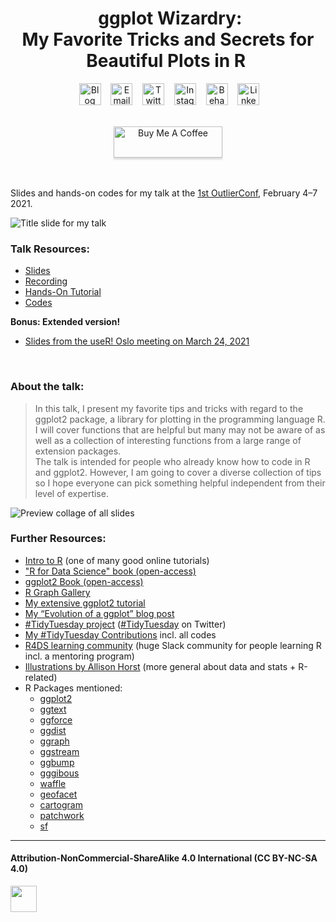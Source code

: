 <h1 align="center">
  &nbsp;ggplot Wizardry:<br>My Favorite Tricks and Secrets for Beautiful Plots in R&nbsp;
</h1>

<div align="center">

&nbsp;&nbsp;&nbsp;
<a href="https://www.cedricscherer.com"><img border="0" alt="Blog" src="https://assets.dryicons.com/uploads/icon/svg/4926/home.svg" width="35" height="35"></a>&nbsp;&nbsp;&nbsp;
<a href="mailto:hello@cedricscherer.com"><img border="0" alt="Email" src="https://assets.dryicons.com/uploads/icon/svg/8009/02dc3a5c-6504-4347-85fb-3f510cfecc45.svg" width="35" height="35"></a>&nbsp;&nbsp;&nbsp;
<a href="https://twitter.com/CedScherer"><img border="0" alt="Twitter" src="https://assets.dryicons.com/uploads/icon/svg/8385/c23f7ffc-ca8d-4246-8978-ce9f6d5bcc99.svg" width="35" height="35"></a>&nbsp;&nbsp;&nbsp; 
<a href="https://www.instagram.com/cedscherer/"><img border="0" alt="Instagram" src="https://assets.dryicons.com/uploads/icon/svg/8330/62263227-bb78-4b42-a9a9-e222e0cc7b97.svg" width="35" height="35"></a>&nbsp;&nbsp;&nbsp;
<a href="https://www.behance.net/cedscherer"><img border="0" alt="Behance" src="https://assets.dryicons.com/uploads/icon/svg/8264/04073ce3-5b98-4f32-88d3-82b2ef828066.svg" width="35" height="35"></a>&nbsp;&nbsp;&nbsp;
<a href="https://www.linkedin.com/in/cedricpscherer/"><img border="0" alt="LinkedIn" src="https://assets.dryicons.com/uploads/icon/svg/8337/a347cd89-1662-4421-be90-58e5e8004eae.svg" width="35" height="35"></a>&nbsp;&nbsp;&nbsp;

</div>

<div align="center">
  <br>
  <a href="https://www.buymeacoffee.com/z3tt" target="_blank"><img src="https://www.buymeacoffee.com/assets/img/guidelines/download-assets-sm-1.svg" alt="Buy Me A Coffee" style="height: 50px !important;width: 174px !important;box-shadow: 0px 3px 2px 0px rgba(190, 190, 190, 0.5) !important;-webkit-box-shadow: 0px 3px 2px 0px rgba(190, 190, 190, 0.5) !important;" ></a>
  <br><br>
</div>

<br>

Slides and hands-on codes for my talk at the [1st OutlierConf](https://www.outlierconf.com/), February 4–7 2021.

![Title slide for my talk](https://raw.githubusercontent.com/Z3tt/OutlierConf2021/main/img/2021_outlier.png)

### Talk Resources:

* [Slides](https://www.cedricscherer.com/slides/OutlierConf2021_ggplot-wizardry.pdf)
* [Recording](https://www.youtube.com/watch?v=7UjA_5gNvdw&list=PLAm5TIX-yz7IkKOUcStM_vl8AD0S9v0co&index=33)
* [Hands-On Tutorial](https://z3tt.github.io/OutlierConf2021/)
* [Codes](https://github.com/Z3tt/OutlierConf2021/blob/main/R/OutlierConf2021_ggplotWizardry_HandsOn.Rmd)

**Bonus: Extended version!**

* [Slides from the useR! Oslo meeting on March 24, 2021](https://www.cedricscherer.com/slides/useR-2021_ggplot-wizardry-extended.pdf)

  <br>

### About the talk:

> In this talk, I present my favorite tips and tricks with regard to the ggplot2 package, a library for plotting in the programming language R. I will cover functions that are helpful but many may not be aware of as well as a collection of interesting functions from a large range of extension packages.  
The talk is intended for people who already know how to code in R and ggplot2. However, I am going to cover a diverse collection of tips so I hope everyone can pick something helpful independent from their level of expertise.

![Preview collage of all slides](https://raw.githubusercontent.com/Z3tt/OutlierConf2021/main/img/2021_outlier_collage.png)

### Further Resources:

* [Intro to R](https://moderndive.com/) (one of many good online tutorials)
* ["R for Data Science" book (open-access)](r4ds.had.co.nz/)
* [ggplot2 Book (open-access)](https://ggplot2-book.org/)
* [R Graph Gallery](https://www.r-graph-gallery.com/)
* [My extensive ggplot2 tutorial](https://www.cedricscherer.com/2019/08/05/a-ggplot2-tutorial-for-beautiful-plotting-in-r/)
* [My “Evolution of a ggplot” blog post](https://www.cedricscherer.com/2019/05/17/the-evolution-of-a-ggplot-ep.-1/ )
* [#TidyTuesday project](https://github.com/rfordatascience/tidytuesday) ([#TidyTuesday](https://twitter.com/hashtag/tidytuesday?lang=en) on Twitter)
* [My #TidyTuesday Contributions](https://github.com/Z3tt/TidyTuesday) incl. all codes
* [R4DS learning community](https://www.rfordatasci.com/) (huge Slack community for people learning R incl. a mentoring program)
* [Illustrations by Allison Horst](https://github.com/allisonhorst/stats-illustrations ) (more general about data and stats + R-related)
* R Packages mentioned:
  + [ggplot2](https://ggplot2.tidyverse.org/)
  + [ggtext](https://wilkelab.org/ggtext/)
  + [ggforce](https://ggforce.data-imaginist.com/) 
  + [ggdist](https://mjskay.github.io/ggdist/)
  + [ggraph](https://ggraph.data-imaginist.com/)
  + [ggstream](https://github.com/davidsjoberg/ggstream) 
  + [ggbump](https://github.com/davidsjoberg/ggbump)
  + [gggibous](https://cran.r-project.org/web/packages/gggibbous/vignettes/gggibbous.html) 
  + [waffle](https://github.com/hrbrmstr/waffle)
  + [geofacet](https://cran.r-project.org/web/packages/geofacet/vignettes/geofacet.html)
  + [cartogram](https://github.com/sjewo/cartogram)
  + [patchwork](https://patchwork.data-imaginist.com/) 
  + [sf](https://r-spatial.github.io/sf/)
 
***

<h4>Attribution-NonCommercial-ShareAlike 4.0 International (CC BY-NC-SA 4.0)</h4>
<div style="width:300px; height:200px">
<img src=https://camo.githubusercontent.com/00f7814990f36f84c5ea74cba887385d8a2f36be/68747470733a2f2f646f63732e636c6f7564706f7373652e636f6d2f696d616765732f63632d62792d6e632d73612e706e67 alt="" height="42">
</div>

